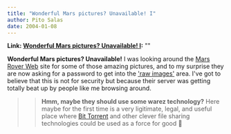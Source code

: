 ```yaml
---
title: "Wonderful Mars pictures? Unavailable! I"
author: Pito Salas
date: 2004-01-08
---
```


**Link: [Wonderful Mars pictures? Unavailable! I](None):** ""

**Wonderful Mars pictures? Unavailable!** I was looking around the [Mars Rover
Web](<http://marsrovers.jpl.nasa.gov/home/index.html>) site for some of those
amazing pictures, and to my surprise they are now asking for a password to get
into the ['raw
images'](<http://marsrovers.jpl.nasa.gov/gallery/all/spirit.html>) area. I've
got to believe that this is not for security but because their server was
getting totally beat up by people like me browsing around.

>>

>>  
>
>>

>> **Hmm, maybe they should use some warez technology?** Here maybe for the
first time is a very ligitimate, legal, and useful place where [Bit
Torrent](<http://www.bittorent.com/>) and other clever file sharing
technologies could be used as a force for good 🙂


